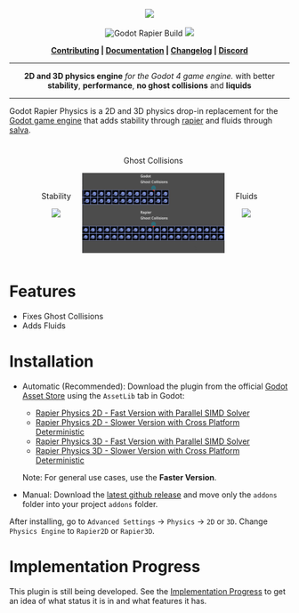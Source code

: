 <p align="center">
<img src="https://github.com/appsinacup/godot-rapier-physics/blob/main/logo.jpg?raw=true"/>
</p>
<p align="center">
        <img src="https://github.com/appsinacup/godot-rapier-physics/actions/workflows/runner.yml/badge.svg?branch=main"
            alt="Godot Rapier Build"></a>
        <img src="https://img.shields.io/badge/Godot-4.2-%23478cbf?logo=godot-engine&logoColor=white" />
</p>

<p align = "center">
    <strong>
        <a href="https://github.com/appsinacup/godot-rapier-physics/blob/main/CONTRIBUTING.md">Contributing</a> | <a href="https://godot.rapier.rs">Documentation</a> | <a href="https://github.com/appsinacup/godot-rapier-physics/blob/main/CHANGELOG.md">Changelog</a> | <a href="https://discord.gg/56dMud8HYn">Discord</a>
    </strong>
</p>


-----

<p align = "center">
<b>2D and 3D physics engine</b>
<i>for the Godot 4 game engine.</i>
with better <b>stability</b>, <b>performance</b>, <b>no ghost collisions</b> and <b>liquids</b>
</p>

-----

Godot Rapier Physics is a 2D and 3D physics drop-in replacement for the [Godot game engine](https://github.com/godotengine/godot) that adds stability through [rapier](https://github.com/dimforge/rapier) and fluids through [salva](https://github.com/dimforge/salva).
<div style="display: flex; justify-content: center; align-items: center;">
  <div style="text-align: center; margin: 10px;">
    <p>Stability</p>
    <img src="docs/rapier-vid.gif" width="256" />
  </div>
  <div style="text-align: center; margin: 10px;">
    <p>Ghost Collisions</p>
    <img src="docs/ghost_collisions.gif" width="256" />
  </div>
  <div style="text-align: center; margin: 10px;">
    <p>Fluids</p>
    <img src="docs/fluid_shader.gif" width="256" />
  </div>
</div>


# Features

- Fixes Ghost Collisions
- Adds Fluids

# Installation

- Automatic (Recommended): Download the plugin from the official [Godot Asset Store](https://godotengine.org/asset-library/asset/2267) using the `AssetLib` tab in Godot:
    - [Rapier Physics 2D - Fast Version with Parallel SIMD Solver](https://godotengine.org/asset-library/asset/2267)
    - [Rapier Physics 2D - Slower Version with Cross Platform Deterministic](https://godotengine.org/asset-library/asset/2815)
    - [Rapier Physics 3D - Fast Version with Parallel SIMD Solver](https://godotengine.org/asset-library/asset/3084)
    - [Rapier Physics 3D - Slower Version with Cross Platform Deterministic](https://godotengine.org/asset-library/asset/3085)

    Note: For general use cases, use the **Faster Version**.

- Manual: Download the [latest github release](https://github.com/appsinacup/godot-rapier-physics/releases/latest) and move only the `addons` folder into your project `addons` folder.

After installing, go to `Advanced Settings` -> `Physics` -> `2D` or `3D`. Change `Physics Engine` to `Rapier2D` or `Rapier3D`.

# Implementation Progress

This plugin is still being developed. See the [Implementation Progress](https://godot.rapier.rs/docs/progress/) to get an idea of what status it is in and what features it has.

